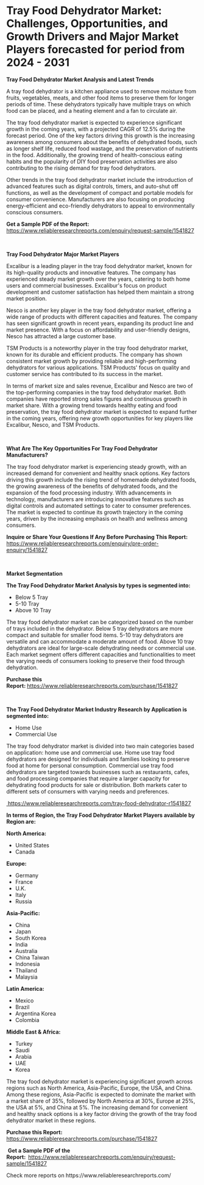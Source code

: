 <p><h1>Tray Food Dehydrator Market: Challenges, Opportunities, and Growth Drivers and Major Market Players forecasted for period from 2024 - 2031</h1></p><p><strong>Tray Food Dehydrator Market Analysis and Latest Trends</strong></p>
<p><p>A tray food dehydrator is a kitchen appliance used to remove moisture from fruits, vegetables, meats, and other food items to preserve them for longer periods of time. These dehydrators typically have multiple trays on which food can be placed, and a heating element and a fan to circulate air.</p><p>The tray food dehydrator market is expected to experience significant growth in the coming years, with a projected CAGR of 12.5% during the forecast period. One of the key factors driving this growth is the increasing awareness among consumers about the benefits of dehydrated foods, such as longer shelf life, reduced food wastage, and the preservation of nutrients in the food. Additionally, the growing trend of health-conscious eating habits and the popularity of DIY food preservation activities are also contributing to the rising demand for tray food dehydrators.</p><p>Other trends in the tray food dehydrator market include the introduction of advanced features such as digital controls, timers, and auto-shut off functions, as well as the development of compact and portable models for consumer convenience. Manufacturers are also focusing on producing energy-efficient and eco-friendly dehydrators to appeal to environmentally conscious consumers.</p></p>
<p><strong>Get a Sample PDF of the Report:&nbsp;</strong> <a href="https://www.reliableresearchreports.com/enquiry/request-sample/1541827">https://www.reliableresearchreports.com/enquiry/request-sample/1541827</a></p>
<p>&nbsp;</p>
<p><strong>Tray Food Dehydrator Major Market Players</strong></p>
<p><p>Excalibur is a leading player in the tray food dehydrator market, known for its high-quality products and innovative features. The company has experienced steady market growth over the years, catering to both home users and commercial businesses. Excalibur's focus on product development and customer satisfaction has helped them maintain a strong market position.</p><p>Nesco is another key player in the tray food dehydrator market, offering a wide range of products with different capacities and features. The company has seen significant growth in recent years, expanding its product line and market presence. With a focus on affordability and user-friendly designs, Nesco has attracted a large customer base.</p><p>TSM Products is a noteworthy player in the tray food dehydrator market, known for its durable and efficient products. The company has shown consistent market growth by providing reliable and high-performing dehydrators for various applications. TSM Products' focus on quality and customer service has contributed to its success in the market.</p><p>In terms of market size and sales revenue, Excalibur and Nesco are two of the top-performing companies in the tray food dehydrator market. Both companies have reported strong sales figures and continuous growth in market share. With a growing trend towards healthy eating and food preservation, the tray food dehydrator market is expected to expand further in the coming years, offering new growth opportunities for key players like Excalibur, Nesco, and TSM Products.</p></p>
<p>&nbsp;</p>
<p><strong>What Are The Key Opportunities For Tray Food Dehydrator Manufacturers?</strong></p>
<p><p>The tray food dehydrator market is experiencing steady growth, with an increased demand for convenient and healthy snack options. Key factors driving this growth include the rising trend of homemade dehydrated foods, the growing awareness of the benefits of dehydrated foods, and the expansion of the food processing industry. With advancements in technology, manufacturers are introducing innovative features such as digital controls and automated settings to cater to consumer preferences. The market is expected to continue its growth trajectory in the coming years, driven by the increasing emphasis on health and wellness among consumers.</p></p>
<p><strong>Inquire or Share Your Questions If Any Before Purchasing This Report:</strong> <a href="https://www.reliableresearchreports.com/enquiry/pre-order-enquiry/1541827">https://www.reliableresearchreports.com/enquiry/pre-order-enquiry/1541827</a></p>
<p>&nbsp;</p>
<p><strong>Market Segmentation</strong></p>
<p><strong>The Tray Food Dehydrator Market Analysis by types is segmented into:</strong></p>
<p><ul><li>Below 5 Tray</li><li>5-10 Tray</li><li>Above 10 Tray</li></ul></p>
<p><p>The tray food dehydrator market can be categorized based on the number of trays included in the dehydrator. Below 5 tray dehydrators are more compact and suitable for smaller food items. 5-10 tray dehydrators are versatile and can accommodate a moderate amount of food. Above 10 tray dehydrators are ideal for large-scale dehydrating needs or commercial use. Each market segment offers different capacities and functionalities to meet the varying needs of consumers looking to preserve their food through dehydration.</p></p>
<p><strong>Purchase this Report:&nbsp;</strong><a href="https://www.reliableresearchreports.com/purchase/1541827">https://www.reliableresearchreports.com/purchase/1541827</a></p>
<p>&nbsp;</p>
<p><strong>The Tray Food Dehydrator Market Industry Research by Application is segmented into:</strong></p>
<p><ul><li>Home Use</li><li>Commercial Use</li></ul></p>
<p><p>The tray food dehydrator market is divided into two main categories based on application: home use and commercial use. Home use tray food dehydrators are designed for individuals and families looking to preserve food at home for personal consumption. Commercial use tray food dehydrators are targeted towards businesses such as restaurants, cafes, and food processing companies that require a larger capacity for dehydrating food products for sale or distribution. Both markets cater to different sets of consumers with varying needs and preferences.</p></p>
<p><a href="https://www.reliableresearchreports.com/tray-food-dehydrator-r1541827">&nbsp;https://www.reliableresearchreports.com/tray-food-dehydrator-r1541827</a></p>
<p><strong>In terms of Region, the Tray Food Dehydrator Market Players available by Region are:</strong></p>
<p>
    <p> <strong> North America: </strong>
        <ul>
            <li>United States</li>
            <li>Canada</li>
        </ul>
        </p> 
    <p> <strong> Europe: </strong>
        <ul>
            <li>Germany</li>
            <li>France</li>
            <li>U.K.</li>
            <li>Italy</li>
            <li>Russia</li>
        </ul>
        </p> 
    <p> <strong> Asia-Pacific: </strong>
        <ul>
            <li>China</li>
            <li>Japan</li>
            <li>South Korea</li>
            <li>India</li>
            <li>Australia</li>
            <li>China Taiwan</li>
            <li>Indonesia</li>
            <li>Thailand</li>
            <li>Malaysia</li>
        </ul>
        </p> 
    <p> <strong> Latin America: </strong>
        <ul>
            <li>Mexico</li>
            <li>Brazil</li>
            <li>Argentina Korea</li>
            <li>Colombia</li>
        </ul>
        </p> 
    <p> <strong> Middle East & Africa: </strong>
        <ul>
            <li>Turkey</li>
            <li>Saudi</li>
            <li>Arabia</li>
            <li>UAE</li>
            <li>Korea</li>
        </ul>
    </p>
    </p>
<p><p>The tray food dehydrator market is experiencing significant growth across regions such as North America, Asia-Pacific, Europe, the USA, and China. Among these regions, Asia-Pacific is expected to dominate the market with a market share of 35%, followed by North America at 30%, Europe at 25%, the USA at 5%, and China at 5%. The increasing demand for convenient and healthy snack options is a key factor driving the growth of the tray food dehydrator market in these regions.</p></p>
<p><strong>Purchase this Report: </strong><a href="https://www.reliableresearchreports.com/purchase/1541827">https://www.reliableresearchreports.com/purchase/1541827</a></p>
<p>&nbsp;<strong>Get a Sample PDF of the Report:&nbsp;&nbsp;</strong><a href="https://www.reliableresearchreports.com/enquiry/request-sample/1541827">https://www.reliableresearchreports.com/enquiry/request-sample/1541827</a></p>
<p><strong></strong></p>
<p>Check more reports on https://www.reliableresearchreports.com/</p>